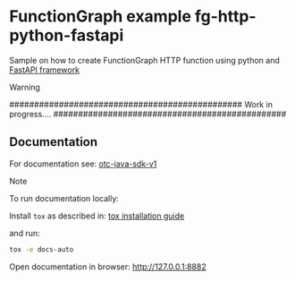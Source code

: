 # FunctionGraph example fg-http-python-fastapi

Sample on how to create FunctionGraph HTTP function using python and [FastAPI framework](https://fastapi.tiangolo.com)

> [!WARNING] 
> ###############################################
>           Work in progress....
> ###############################################
 

## Documentation

For documentation see: [otc-java-sdk-v1](https://opentelekomcloud-community.github.io/fg-http-python-fastapi/)

>[!NOTE] 
> To run documentation locally:  
> 
> Install ``tox`` as described in: [tox installation guide ](https://tox.wiki/en/4.26.0/installation.html) 
> 
> and run:
>
>  ```bash
>  tox -e docs-auto
>  ```
> Open documentation in browser: <http://127.0.0.1:8882>

